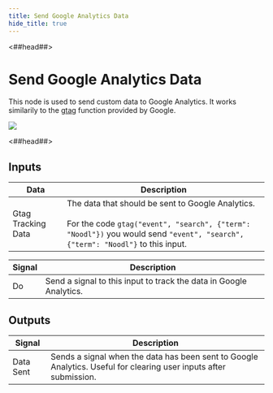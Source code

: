 ```yaml
---
title: Send Google Analytics Data
hide_title: true
---
```


<##head##>

# Send Google Analytics Data

This node is used to send custom data to Google Analytics. It works similarily to the [gtag](https://support.google.com/analytics/answer/11147304) function provided by Google.

<div className="ndl-image-with-background l">

![](library/modules/google-analytics/screenshot.png)

</div>

<##head##>

## Inputs

| Data                                                 | Description                                                                                                                                                                                |
| ---------------------------------------------------- | ------------------------------------------------------------------------------------------------------------------------------------------------------------------------------------------ |
| <span className="ndl-data">Gtag Tracking Data</span> | The data that should be sent to Google Analytics. <br/><br/>For the code `gtag("event", "search", {"term": "Noodl"})` you would send `"event", "search", {"term": "Noodl"}` to this input. |

| Signal                                 | Description                                                        |
| -------------------------------------- | ------------------------------------------------------------------ |
| <span className="ndl-signal">Do</span> | Send a signal to this input to track the data in Google Analytics. |

## Outputs

| Signal                                        | Description                                                                                                       |
| --------------------------------------------- | ----------------------------------------------------------------------------------------------------------------- |
| <span className="ndl-signal">Data Sent</span> | Sends a signal when the data has been sent to Google Analytics. Useful for clearing user inputs after submission. |
